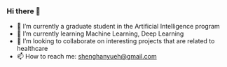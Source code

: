 ### Hi there 👋
 

* 🔭 I’m currently a graduate student in the Artificial Intelligence program
* 🌱 I’m currently learning Machine Learning, Deep Learning
* 👯 I’m looking to collaborate on interesting projects that are related to healthcare
* 📫 How to reach me: shenghanyueh@gmail.com

